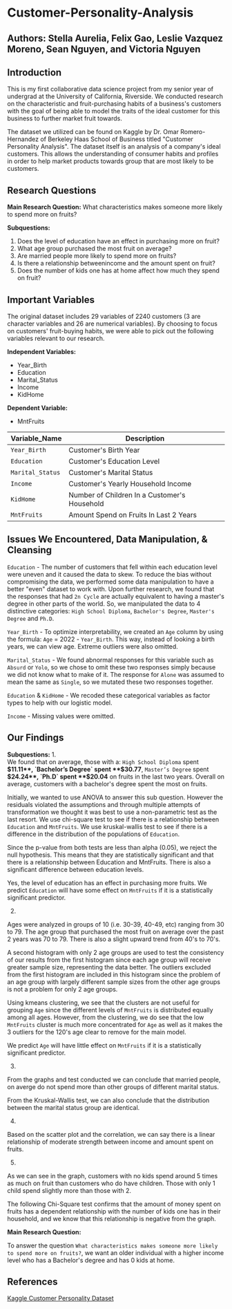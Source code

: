 # Customer-Personality-Analysis

## Authors: Stella Aurelia, Felix Gao, Leslie Vazquez Moreno, Sean Nguyen, and Victoria Nguyen

## Introduction
This is my first collaborative data science project from my senior year of undergrad at the University of California, Riverside. We conducted research on the characteristic and fruit-purchasing habits of a business's customers with the goal of being able to model the traits of the ideal customer for this business to further market fruit towards. 

The dataset we utilized can be found on Kaggle by Dr. Omar Romero-Hernandez of Berkeley Haas School of Business titled "Customer Personality Analysis". The dataset itself is an analysis of a company's ideal customers. This allows the understanding of consumer habits and profiles in order to help market products towards group that are most likely to be customers. 

## Research Questions
**Main Research Question:** What characteristics makes someone more likely to spend more on fruits? 

**Subquestions:** 
1. Does the level of education have an effect in purchasing more on fruit?
2. What age group purchased the most fruit on average? 
3. Are married people more likely to spend more on fruits?
4. Is there a relationship betweenincome and the amount spent on fruit? 
5. Does the number of kids one has at home affect how much they spend on fruit? 

## Important Variables
The original dataset includes 29 variables of 2240 customers (3 are character variables and 26 are numerical variables). By choosing to focus on customers' fruit-buying habits, we were able to pick out the following variables relevant to our research.

**Independent Variables:**
* Year_Birth
* Education
* Marital_Status
* Income
* KidHome

**Dependent Variable:**
* MntFruits

| Variable_Name | Description | 
|---------------|-------------|
| `Year_Birth` | Customer's Birth Year|
| `Education`   | Customer's Education Level|
| `Marital_Status` | Customer's Marital Status|
| `Income` | Customer's Yearly Household Income|
| `KidHome` | Number of Children In a Customer's Household|
| `MntFruits` | Amount Spend on Fruits In Last 2 Years|

## Issues We Encountered, Data Manipulation, & Cleansing

`Education` - The number of customers that fell within each education level were uneven and it caused the data to skew. To reduce the bias without compromising the data, we performed some data manipulation to have a better "even" dataset to work with. Upon further research, we found that the responses that had `2n Cycle` are actually equivalent to having a master's degree in other parts of the world. So, we manipulated the data to 4 distinctive categories: `High School Diploma`, `Bachelor's Degree`, `Master's Degree` and `Ph.D`. 

`Year_Birth` - To optimize interpretability, we created an `Age` column by using the formula: `Age` = 2022 - `Year_Birth`. This way, instead of looking a birth years, we can view age. Extreme outliers were also omitted.

`Marital_Status` - We found abnormal responses for this variable such as `Absurd` or `Yolo`, so we chose to omit these two responses simply because we did not know what to make of it. The response for `Alone` was assumed to mean the same as `Single`, so we mutated these two responses together.

`Education` & `KidHome` - We recoded these categorical variables as factor types to help with our logistic model.

`Income` - Missing values were omitted.

## Our Findings

**Subquestions:**
1.  
We found that on average, those with a: `High School Diploma` spent **$11.11**, `Bachelor’s Degree` spent **$30.77**, `Master’s Degree` spent **$24.24**, `Ph.D` spent **$20.04** on fruits in the last two years. Overall on average, customers with a bachelor's degree spent the most on fruits. 

Initially, we wanted to use ANOVA to answer this sub question. However the residuals violated the assumptions and through multiple attempts of transformation we thought it was best to use a non-parametric test as the last resort. We use chi-square test to see if there is a relationship between `Education` and `MntFruits`. We use kruskal-wallis test to see if there is a difference in the distribution of the populations of `Education`.

Since the p-value from both tests are less than alpha (0.05), we reject the null hypothesis. This means that they are statistically significant and that there is a relationship between Education and MntFruits. There is also a significant difference between education levels. 

Yes, the level of education has an effect in purchasing more fruits. We predict `Education` will have some effect on `MntFruits` if it is a statistically significant predictor. 

2. 
Ages were analyzed in groups of 10 (i.e. 30-39, 40-49, etc) ranging from 30 to 79. The age group that purchased the most fruit on average over the past 2 years was 70 to 79. There is also a slight upward trend from 40's to 70's. 

A second histogram with only 2 age groups are used to test the consistency of our results from the first histogram since each age group will receive greater sample size, representing the data better. The outliers excluded from the first histogram are included in this histogram since the problem of an age group with largely different sample sizes from the other age groups is not a problem for only 2 age groups. 

Using kmeans clustering, we see that the clusters are not useful for grouping `Age` since the different levels of `MntFruits` is distributed equally among all ages. However, from the clustering, we do see that the low `MntFruits` cluster is much more concentrated for `Age` as well as it makes the 3 outliers for the 120's age clear to remove for the main model. 

We predict `Age` will have little effect on `MntFruits` if it is a statistically significant predictor.

3. 
From the graphs and test conducted we can conclude that married people, on averge do not spend more than other groups of different marital status.

From the Kruskal-Wallis test, we can also conclude that the distribution between the marital status group are identical. 

4. 
Based on the scatter plot and the correlation, we can say there is a linear relationship of moderate strength between income and amount spent on fruits.

5. 
As we can see in the graph, customers with no kids spend around 5 times as much on fruit than customers who do have children. Those with only 1 child spend slightly more than those with 2. 

The following Chi-Square test confirms that the amount of money spent on fruits has a dependent relationship with the number of kids one has in their household, and we know that this relationship is negative from the graph.

**Main Research Question:**

To answer the question `What characteristics makes someone more likely to spend more on fruits?`, we want an older individual with a higher income level who has a Bachelor's degree and has 0 kids at home.

## References 
[Kaggle Customer Personality Dataset](https://www.kaggle.com/datasets/imakash3011/customer-personality-analysis/)
